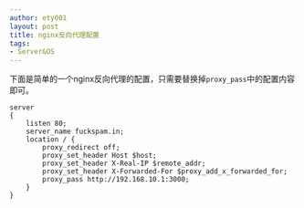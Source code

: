 ```yaml
---
author: ety001
layout: post
title: nginx反向代理配置
tags:
- Server&OS
---
```


下面是简单的一个nginx反向代理的配置，只需要替换掉`proxy_pass`中的配置内容即可。

```
server
{
    listen 80;
    server_name fuckspam.in;
    location / {
        proxy_redirect off;
        proxy_set_header Host $host;
        proxy_set_header X-Real-IP $remote_addr;
        proxy_set_header X-Forwarded-For $proxy_add_x_forwarded_for;
        proxy_pass http://192.168.10.1:3000;
    }
}

```

